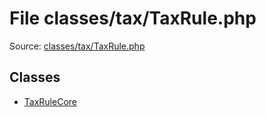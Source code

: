 File classes/tax/TaxRule.php
=========

Source: [classes/tax/TaxRule.php](https://github.com/PrestaShop/PrestaShop/blob/1.6.1.2/classes/tax/TaxRule.php)


Classes
-------

* [TaxRuleCore](class.TaxRuleCore.md)


